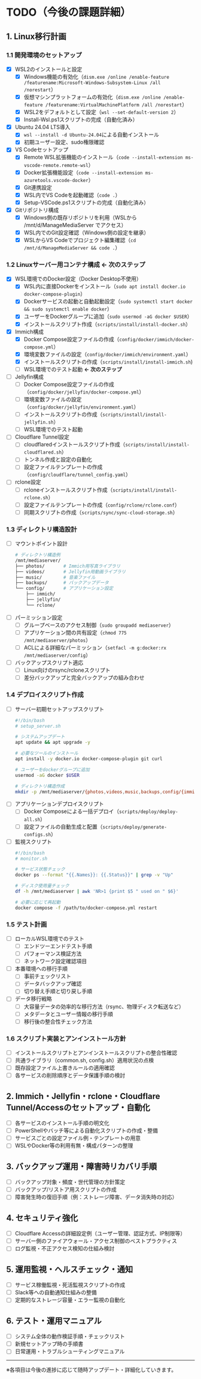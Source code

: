 # TODO（今後の課題詳細）

## 1. Linux移行計画

### 1.1 開発環境のセットアップ
- [x] WSL2のインストールと設定
  - [x] Windows機能の有効化（`dism.exe /online /enable-feature /featurename:Microsoft-Windows-Subsystem-Linux /all /norestart`）
  - [x] 仮想マシンプラットフォームの有効化（`dism.exe /online /enable-feature /featurename:VirtualMachinePlatform /all /norestart`）
  - [x] WSL2をデフォルトとして設定（`wsl --set-default-version 2`）
  - [x] Install-Wsl.ps1スクリプトの完成（自動化済み）
- [x] Ubuntu 24.04 LTS導入
  - [x] `wsl --install -d Ubuntu-24.04`による自動インストール
  - [x] 初期ユーザー設定、sudo権限確認
- [x] VS Codeセットアップ
  - [x] Remote WSL拡張機能のインストール（`code --install-extension ms-vscode-remote.remote-wsl`）
  - [x] Docker拡張機能設定（`code --install-extension ms-azuretools.vscode-docker`）
  - [x] Git連携設定
  - [x] WSL内でVS Codeを起動確認（`code .`）
  - [x] Setup-VSCode.ps1スクリプトの完成（自動化済み）
- [x] Gitリポジトリ構成
  - [x] Windows側の既存リポジトリを利用（WSLから /mnt/d/ManageMediaServer でアクセス）
  - [x] WSL内でのGit設定確認（Windows側の設定を継承）
  - [x] WSLからVS Codeでプロジェクト編集確認（`cd /mnt/d/ManageMediaServer && code .`）

### 1.2 Linuxサーバー用コンテナ構成 **← 次のステップ**
- [x] WSL環境でのDocker設定（Docker Desktop不使用）
  - [x] WSL内に直接Dockerをインストール（`sudo apt install docker.io docker-compose-plugin`）
  - [x] Dockerサービスの起動と自動起動設定（`sudo systemctl start docker && sudo systemctl enable docker`）
  - [x] ユーザーをDockerグループに追加（`sudo usermod -aG docker $USER`）
  - [x] インストールスクリプト作成（`scripts/install/install-docker.sh`）
- [x] Immich構成
  - [x] Docker Compose設定ファイルの作成（`config/docker/immich/docker-compose.yml`）
  - [x] 環境変数ファイルの設定（`config/docker/immich/environment.yaml`）
  - [x] インストールスクリプトの作成（`scripts/install/install-immich.sh`)
  - [ ] WSL環境でのテスト起動 **← 次のステップ**
- [ ] Jellyfin構成
  - [ ] Docker Compose設定ファイルの作成（`config/docker/jellyfin/docker-compose.yml`）
  - [ ] 環境変数ファイルの設定（`config/docker/jellyfin/environment.yaml`）
  - [ ] インストールスクリプトの作成（`scripts/install/install-jellyfin.sh`）
  - [ ] WSL環境でのテスト起動
- [ ] Cloudflare Tunnel設定
  - [ ] cloudflaredインストールスクリプト作成（`scripts/install/install-cloudflared.sh`）
  - [ ] トンネル作成と設定の自動化
  - [ ] 設定ファイルテンプレートの作成（`config/cloudflare/tunnel_config.yaml`）
- [ ] rclone設定
  - [ ] rcloneインストールスクリプト作成（`scripts/install/install-rclone.sh`）
  - [ ] 設定ファイルテンプレートの作成（`config/rclone/rclone.conf`）
  - [ ] 同期スクリプトの作成（`scripts/sync/sync-cloud-storage.sh`）

### 1.3 ディレクトリ構造設計
- [ ] マウントポイント設計
  ```bash
  # ディレクトリ構造例
  /mnt/mediaserver/
  ├── photos/       # Immich用写真ライブラリ
  ├── videos/       # Jellyfin用動画ライブラリ
  ├── music/        # 音楽ファイル
  ├── backups/      # バックアップデータ
  └── config/       # アプリケーション設定
      ├── immich/
      ├── jellyfin/
      └── rclone/
  ```
- [ ] パーミッション設定
  - [ ] グループベースのアクセス制御（`sudo groupadd mediaserver`）
  - [ ] アプリケーション間の共有設定（`chmod 775 /mnt/mediaserver/photos`）
  - [ ] ACLによる詳細なパーミッション（`setfacl -m g:docker:rx /mnt/mediaserver/config`）
- [ ] バックアップスクリプト適応
  - [ ] Linux向けのrsync/rcloneスクリプト
  - [ ] 差分バックアップと完全バックアップの組み合わせ

### 1.4 デプロイスクリプト作成
- [ ] サーバー初期セットアップスクリプト
  ```bash
  #!/bin/bash
  # setup_server.sh
  
  # システムアップデート
  apt update && apt upgrade -y
  
  # 必要なツールのインストール
  apt install -y docker.io docker-compose-plugin git curl
  
  # ユーザーをdockerグループに追加
  usermod -aG docker $USER
  
  # ディレクトリ構造作成
  mkdir -p /mnt/mediaserver/{photos,videos,music,backups,config/{immich,jellyfin,rclone}}
  ```
- [ ] アプリケーションデプロイスクリプト
  - [ ] Docker Composeによる一括デプロイ（`scripts/deploy/deploy-all.sh`）
  - [ ] 設定ファイルの自動生成と配置（`scripts/deploy/generate-configs.sh`）
- [ ] 監視スクリプト
  ```bash
  #!/bin/bash
  # monitor.sh
  
  # サービス状態チェック
  docker ps --format "{{.Names}}: {{.Status}}" | grep -v "Up"
  
  # ディスク使用量チェック
  df -h /mnt/mediaserver | awk 'NR>1 {print $5 " used on " $6}'
  
  # 必要に応じて再起動
  docker compose -f /path/to/docker-compose.yml restart
  ```

### 1.5 テスト計画
- [ ] ローカルWSL環境でのテスト
  - [ ] エンドツーエンドテスト手順
  - [ ] パフォーマンス検証方法
  - [ ] ネットワーク設定確認項目
- [ ] 本番環境への移行手順
  - [ ] 事前チェックリスト
  - [ ] データバックアップ確認
  - [ ] 切り替え手順と切り戻し手順
- [ ] データ移行戦略
  - [ ] 大容量データの効率的な移行方法（rsync、物理ディスク転送など）
  - [ ] メタデータとユーザー情報の移行手順
  - [ ] 移行後の整合性チェック方法

### 1.6 スクリプト実装とアンインストール方針
- [ ] インストールスクリプトとアンインストールスクリプトの整合性確認
- [ ] 共通ライブラリ（common.sh, config.sh）適用状況の点検
- [ ] 既存設定ファイル上書きルールの適用確認
- [ ] 各サービスの削除順序とデータ保護手順の検討

## 2. Immich・Jellyfin・rclone・Cloudflare Tunnel/Accessのセットアップ・自動化
- [ ] 各サービスのインストール手順の明文化
- [ ] PowerShellやバッチ等による自動化スクリプトの作成・整備
- [ ] サービスごとの設定ファイル例・テンプレートの用意
- [ ] WSLやDocker等の利用有無・構成パターンの整理

## 3. バックアップ運用・障害時リカバリ手順
- [ ] バックアップ対象・頻度・世代管理の方針策定
- [ ] バックアップ/リストア用スクリプトの作成
- [ ] 障害発生時の復旧手順（例：ストレージ障害、データ消失時の対応）

## 4. セキュリティ強化
- [ ] Cloudflare Accessの詳細設定例（ユーザー管理、認証方式、IP制限等）
- [ ] サーバー側のファイアウォール・アクセス制御のベストプラクティス
- [ ] ログ監視・不正アクセス検知の仕組み検討

## 5. 運用監視・ヘルスチェック・通知
- [ ] サービス稼働監視・死活監視スクリプトの作成
- [ ] Slack等への自動通知仕組みの整備
- [ ] 定期的なストレージ容量・エラー監視の自動化

## 6. テスト・運用マニュアル
- [ ] システム全体の動作検証手順・チェックリスト
- [ ] 新規セットアップ時の手順書
- [ ] 日常運用・トラブルシューティングマニュアル

---

※各項目は今後の進捗に応じて随時アップデート・詳細化していきます。
